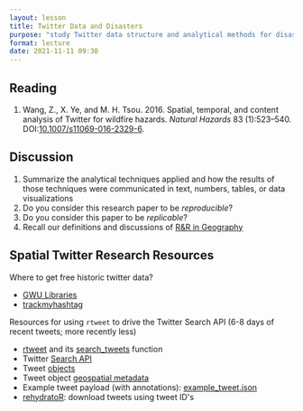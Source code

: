 ```yaml
---
layout: lesson
title: Twitter Data and Disasters
purpose: "study Twitter data structure and analytical methods for disaster data"
format: lecture
date: 2021-11-11 09:30
---
```


## Reading

1. Wang, Z., X. Ye, and M. H. Tsou. 2016. Spatial, temporal, and content analysis of Twitter for wildfire hazards. *Natural Hazards* 83 (1):523–540. DOI:[10.1007/s11069-016-2329-6](https://doi.org/10.1007/s11069-016-2329-6).

## Discussion

1. Summarize the analytical techniques applied and how the results of those techniques were communicated in text, numbers, tables, or data visualizations
2. Do you consider this research paper to be *reproducible*?
3. Do you consider this paper to be *replicable*?
4. Recall our definitions and discussions of [R&R in Geography](r-and-r)

## Spatial Twitter Research Resources

Where to get free historic twitter data?

- [GWU Libraries](https://gwu-libraries.github.io/sfm-ui/posts/2017-09-14-twitter-data)
- [trackmyhashtag](https://www.trackmyhashtag.com/blog/twitter-datasets-free)

Resources for using `rtweet` to drive the Twitter Search API (6-8 days of recent tweets; more recently less)

- [rtweet](https://docs.ropensci.org/rtweet/) and its [search_tweets](https://rtweet.info/reference/search_tweets.html) function
- Twitter [Search API](https://developer.twitter.com/en/docs/tweets/search/api-reference/get-search-tweets)
- Tweet [objects](https://developer.twitter.com/en/docs/tweets/data-dictionary/overview/tweet-object)
- Tweet object [geospatial metadata](https://developer.twitter.com/en/docs/tutorials/tweet-geo-metadata)
- Example tweet payload (with annotations): [example_tweet.json](/assets/example_tweet.json)
- [rehydratoR](https://kevincoakley.github.io/rehydratoR/): download tweets using tweet ID's
